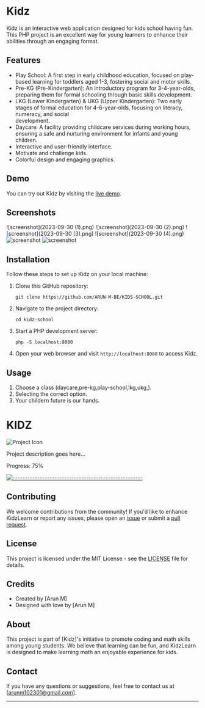 # Kidz

Kidz is an interactive web application designed for kids school having fun. This PHP project is an excellent way for young learners to enhance their abilities through an engaging  format.

## Features

- Play School: A first step in early childhood education, focused on play-based learning for toddlers aged 1-3, fostering social and motor skills.
- Pre-KG (Pre-Kindergarten): An introductory program for 3-4-year-olds, preparing them for formal schooling through basic skills development.
- LKG (Lower Kindergarten) & UKG (Upper Kindergarten): Two early stages of formal education for 4-6-year-olds, focusing on literacy, numeracy, and social          
  development.
- Daycare: A facility providing childcare services during working hours, ensuring a safe and nurturing environment for infants and young children.
- Interactive and user-friendly interface.
- Motivate and challenge kids.
- Colorful design and engaging graphics.

## Demo

You can try out Kidz by visiting the [live demo](https://jofinity.com/appletreeschool/home/).

## Screenshots
![screenshot](2023-09-30 (1).png)
![screenshot](2023-09-30 (2).png)
![screenshot](2023-09-30 (3).png)
![screenshot](2023-09-30 (4).png)
![screenshot](2023-09-30.png)
![screenshot](2023-10-04.png)

## Installation

Follow these steps to set up Kidz on your local machine:

1. Clone this GitHub repository:

   ```
   git clone https://github.com/ARUN-M-BE/KIDS-SCHOOL.git
   ```

2. Navigate to the project directory:

   ```
   cd kidz-school
   ```

3. Start a PHP development server:

   ```
   php -S localhost:8080
   ```

4. Open your web browser and visit `http://localhost:8080` to access Kidz.

## Usage

1. Choose a class (daycare,pre-kg,play-school,lkg,ukg,).
2. Selecting the correct option.
3. Your childern future is our hands.

# KIDZ

![Project Icon](icon.png)

Project description goes here...

Progress: 75%

[![-----------------------------------------------------](https://progress-bar.dev/75/)](https://github.com/ARUN-M-BE/KIDS-SCHOOL)

## Contributing

We welcome contributions from the community! If you'd like to enhance KidzLearn or report any issues, please open an [issue](https:/ARUN-M-BE/KIDS-SCHOOL/github.com//issues) or submit a [pull request](https://github.com/ARUN-M-BE/KIDS-SCHOOL/pulls).

## License

This project is licensed under the MIT License - see the [LICENSE](LICENSE) file for details.

## Credits

- Created by [Arun M]
- Designed with love by [Arun M]

## About

This project is part of [Kidz]'s initiative to promote coding and math skills among young students. We believe that learning can be fun, and KidzLearn is designed to make learning math an enjoyable experience for kids.

## Contact

If you have any questions or suggestions, feel free to contact us at [arunm102301@gmail.com].

---

